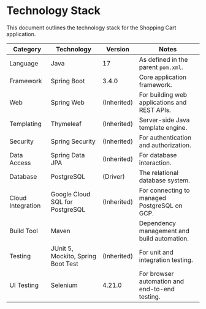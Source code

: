 # Technology Stack

This document outlines the technology stack for the Shopping Cart application.

| Category          | Technology                                | Version       | Notes                                            |
|-------------------|-------------------------------------------|---------------|--------------------------------------------------|
| Language          | Java                                      | 17            | As defined in the parent `pom.xml`.              |
| Framework         | Spring Boot                               | 3.4.0         | Core application framework.                      |
| Web               | Spring Web                                | (Inherited)   | For building web applications and REST APIs.     |
| Templating        | Thymeleaf                                 | (Inherited)   | Server-side Java template engine.                |
| Security          | Spring Security                           | (Inherited)   | For authentication and authorization.            |
| Data Access       | Spring Data JPA                           | (Inherited)   | For database interaction.                        |
| Database          | PostgreSQL                                | (Driver)      | The relational database system.                  |
| Cloud Integration | Google Cloud SQL for PostgreSQL           | (Inherited)   | For connecting to managed PostgreSQL on GCP.     |
| Build Tool        | Maven                                     |               | Dependency management and build automation.      |
| Testing           | JUnit 5, Mockito, Spring Boot Test        | (Inherited)   | For unit and integration testing.                |
| UI Testing        | Selenium                                  | 4.21.0        | For browser automation and end-to-end testing.   |
